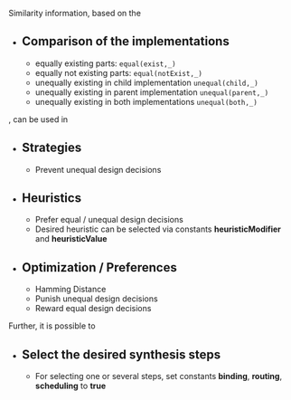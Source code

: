 Similarity information, based on the 

 - **Comparison of the implementations**
	 - 
	 - equally existing parts: `equal(exist,_)`
	 - equally not existing parts: `equal(notExist,_)`
	 - unequally existing in child implementation `unequal(child,_)`
	 - unequally existing in parent implementation `unequal(parent,_)`
	 - unequally existing in both implementations `unequal(both,_)`

, can be used in

 - **Strategies**
	 - 
	 - Prevent unequal design decisions

 - **Heuristics**
	 - 
	 - Prefer equal / unequal design decisions
	 - Desired heuristic can be selected via constants **heuristicModifier** and **heuristicValue**

 - **Optimization / Preferences**
	 - 
	 - Hamming Distance
	 - Punish unequal design decisions
	 - Reward equal design decisions

Further, it is possible to
 - **Select the desired synthesis steps**
	 - 
	 - For selecting one or several steps, set constants **binding**, **routing**, **scheduling** to **true**
